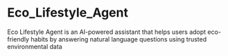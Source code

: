 # Eco_Lifestyle_Agent
Eco Lifestyle Agent is an AI-powered assistant that helps users adopt eco-friendly habits by answering natural language questions using trusted environmental data
